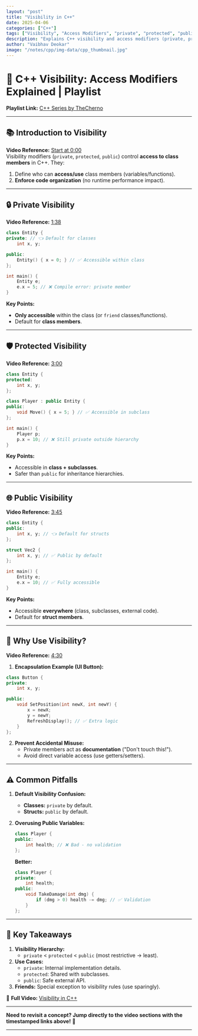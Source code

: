 ```yaml
---
layout: "post"
title: "Visibility in C++"
date: 2025-04-06
categories: ["C++"]
tags: ["Visibility", "Access Modifiers", "private", "protected", "public", "Encapsulation", "Classes", "Structs"]
description: "Explains C++ visibility and access modifiers (private, protected, public), their scope rules, default behavior, and importance for encapsulation."
author: "Vaibhav Deokar"
image: "/notes/cpp/img-data/cpp_thumbnail.jpg"
---
```

# 🎥 C++ Visibility: Access Modifiers Explained | Playlist  
**Playlist Link:** [C++ Series by TheCherno](https://www.youtube.com/watch?v=9RJTQmK0YPI&list=PLlrATfBNZ98dudnM48yfGUldqGD0S4FFb&index=10)  

---

## 📚 **Introduction to Visibility**  
**Video Reference:** [Start at 0:00](https://youtu.be/6OVQ8nh3KP0?t=0)  
Visibility modifiers (`private`, `protected`, `public`) control **access to class members** in C++. They:  
1. Define who can **access/use** class members (variables/functions).  
2. **Enforce code organization** (no runtime performance impact).  

---

## 🔒 **Private Visibility**  
**Video Reference:** [1:38](https://youtu.be/6OVQ8nh3KP0?t=98)  
```cpp  
class Entity {  
private: // 👈 Default for classes  
    int x, y;  

public:  
    Entity() { x = 0; } // ✅ Accessible within class  
};  

int main() {  
    Entity e;  
    e.x = 5; // ❌ Compile error: private member  
}  
```  
**Key Points:**  
- **Only accessible** within the class (or `friend` classes/functions).  
- Default for **class members**.  

---

## 🛡️ **Protected Visibility**  
**Video Reference:** [3:00](https://youtu.be/6OVQ8nh3KP0?t=180)  
```cpp  
class Entity {  
protected:  
    int x, y;  
};  

class Player : public Entity {  
public:  
    void Move() { x = 5; } // ✅ Accessible in subclass  
};  

int main() {  
    Player p;  
    p.x = 10; // ❌ Still private outside hierarchy  
}  
```  
**Key Points:**  
- Accessible in **class + subclasses**.  
- Safer than `public` for inheritance hierarchies.  

---

## 🌐 **Public Visibility**  
**Video Reference:** [3:45](https://youtu.be/6OVQ8nh3KP0?t=225)  
```cpp  
class Entity {  
public:  
    int x, y; // 👈 Default for structs  
};  

struct Vec2 {  
    int x, y; // ✅ Public by default  
};  

int main() {  
    Entity e;  
    e.x = 10; // ✅ Fully accessible  
}  
```  
**Key Points:**  
- Accessible **everywhere** (class, subclasses, external code).  
- Default for **struct members**.  

---

## 🎯 **Why Use Visibility?**  
**Video Reference:** [4:30](https://youtu.be/6OVQ8nh3KP0?t=270)  
1. **Encapsulation Example (UI Button):**  
```cpp  
class Button {  
private:  
    int x, y;  

public:  
    void SetPosition(int newX, int newY) {  
        x = newX;  
        y = newY;  
        RefreshDisplay(); // ✅ Extra logic  
    }  
};  
```  
2. **Prevent Accidental Misuse:**  
   - Private members act as **documentation** ("Don't touch this!").  
   - Avoid direct variable access (use getters/setters).  

---

## ⚠️ **Common Pitfalls**  
1. **Default Visibility Confusion:**  
   - **Classes:** `private` by default.  
   - **Structs:** `public` by default.  

2. **Overusing Public Variables:**  
   ```cpp  
   class Player {  
   public:  
       int health; // ❌ Bad - no validation  
   };  
   ```  
   **Better:**  
   ```cpp  
   class Player {  
   private:  
       int health;  
   public:  
       void TakeDamage(int dmg) {  
           if (dmg > 0) health -= dmg; // ✅ Validation  
       }  
   };  
   ```  

---

## 📌 **Key Takeaways**  
1. **Visibility Hierarchy:**  
   - `private` < `protected` < `public` (most restrictive → least).  
2. **Use Cases:**  
   - `private`: Internal implementation details.  
   - `protected`: Shared with subclasses.  
   - `public`: Safe external API.  
3. **Friends:** Special exception to visibility rules (use sparingly).  

🔗 **Full Video:** [Visibility in C++](https://youtu.be/6OVQ8nh3KP0)  

--- 

**Need to revisit a concept? Jump directly to the video sections with the timestamped links above!** 🚀  

---
